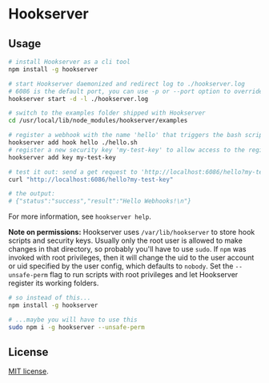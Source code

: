 # Hookserver

## Usage

```sh
# install Hookserver as a cli tool
npm install -g hookserver

# start Hookserver daemonized and redirect log to ./hookserver.log
# 6086 is the default port, you can use -p or --port option to override it
hookserver start -d -l ./hookserver.log

# switch to the examples folder shipped with Hookserver
cd /usr/local/lib/node_modules/hookserver/examples  

# register a webhook with the name 'hello' that triggers the bash script found at './hello.sh' to be executed
hookserver add hook hello ./hello.sh
# register a new security key 'my-test-key' to allow access to the registered webhooks via http requests
hookserver add key my-test-key

# test it out: send a get request to 'http://localhost:6086/hello?my-test-key'
curl "http://localhost:6086/hello?my-test-key"

# the output:
# {"status":"success","result":"Hello Webhooks!\n"}
```

For more information, see `hookserver help`.

**Note on permissions:** 
Hookserver uses `/var/lib/hookserver` to store hook scripts and security keys.
Usually only the root user is allowed to make changes in that directory, so probably you'll have to use `sudo`.
If `npm` was invoked with root privileges, then it will change the uid to the user account or uid specified by the user config, which defaults to `nobody`. 
Set the `--unsafe-perm` flag to run scripts with root privileges and let Hookserver register its working folders.

```sh
# so instead of this...
npm install -g hookserver

# ...maybe you will have to use this
sudo npm i -g hookserver --unsafe-perm
```

## License

[MIT license](https://github.com/schwarzkopfb/hookserver/blob/master/LICENSE).